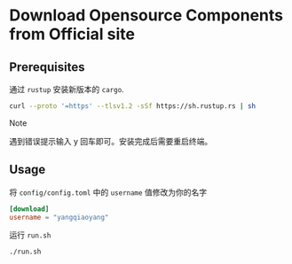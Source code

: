# Download Opensource Components from Official site

## Prerequisites

通过 `rustup` 安装新版本的 `cargo`.

```bash
curl --proto '=https' --tlsv1.2 -sSf https://sh.rustup.rs | sh
```

> [!NOTE]
> 遇到错误提示输入 y 回车即可。安装完成后需要重启终端。

## Usage

将 `config/config.toml` 中的 `username` 值修改为你的名字

```toml
[download]
username = "yangqiaoyang"
```

运行 `run.sh`

```bash
./run.sh
```
